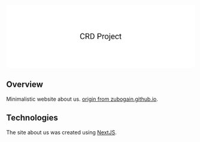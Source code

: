 ![crd project card](./.github/crd-project-card.png)

## Overview

Minimalistic website about us. [origin from zubogain.github.io](https://github.com/Zubogain/zubogain.github.io).

## Technologies

The site about us was created using [NextJS](https://nextjs.org/).
